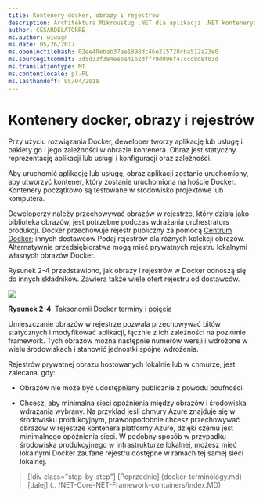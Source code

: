 ```yaml
---
title: Kontenery docker, obrazy i rejestrów
description: Architektura Mikrousług .NET dla aplikacji .NET konteneryzowanych | Kontenery docker, obrazy i rejestrów
author: CESARDELATORRE
ms.author: wiwagn
ms.date: 05/26/2017
ms.openlocfilehash: 02ee40ebab37ae1898dc46e215728cba512a23e0
ms.sourcegitcommit: 3d5d33f384eeba41b2dff79d096f47ccc8d8f03d
ms.translationtype: MT
ms.contentlocale: pl-PL
ms.lasthandoff: 05/04/2018
---
```

# <a name="docker-containers-images-and-registries"></a>Kontenery docker, obrazy i rejestrów

Przy użyciu rozwiązania Docker, deweloper tworzy aplikację lub usługę i pakiety go i jego zależności w obrazie kontenera. Obraz jest statyczny reprezentację aplikacji lub usługi i konfiguracji oraz zależności.

Aby uruchomić aplikację lub usługę, obraz aplikacji zostanie uruchomiony, aby utworzyć kontener, który zostanie uruchomiona na hoście Docker. Kontenery początkowo są testowane w środowisko projektowe lub komputera.

Deweloperzy należy przechowywać obrazów w rejestrze, który działa jako biblioteka obrazów, jest potrzebne podczas wdrażania orchestrators produkcji. Docker przechowuje rejestr publiczny za pomocą [Centrum Docker](https://hub.docker.com/); innych dostawców Podaj rejestrów dla różnych kolekcji obrazów. Alternatywnie przedsiębiorstwa mogą mieć prywatnych rejestru lokalnymi własnych obrazów Docker.

Rysunek 2-4 przedstawiono, jak obrazy i rejestrów w Docker odnoszą się do innych składników. Zawiera także wiele ofert rejestru od dostawców.

![](./media/image5.PNG)

**Rysunek 2-4**. Taksonomii Docker terminy i pojęcia

Umieszczanie obrazów w rejestrze pozwala przechowywać bitów statycznych i modyfikować aplikacji, łącznie z ich zależności na poziomie framework. Tych obrazów można następnie numerów wersji i wdrożone w wielu środowiskach i stanowić jednostki spójne wdrożenia.

Rejestrów prywatnej obrazu hostowanych lokalnie lub w chmurze, jest zalecana, gdy:

-   Obrazów nie może być udostępniany publicznie z powodu poufności.

-   Chcesz, aby minimalna sieci opóźnienia między obrazów i środowiska wdrażania wybrany. Na przykład jeśli chmury Azure znajduje się w środowisku produkcyjnym, prawdopodobnie chcesz przechowywać obrazów w rejestrze kontenera platformy Azure, dzięki czemu jest minimalnego opóźnienia sieci. W podobny sposób w przypadku środowiska produkcyjnego w infrastrukturze lokalnej, możesz mieć lokalnymi Docker zaufane rejestru dostępne w ramach tej samej sieci lokalnej.

>[!div class="step-by-step"]
[Poprzednie] (docker-terminology.md) [dalej] (.. /NET-Core-NET-Framework-containers/index.MD)
